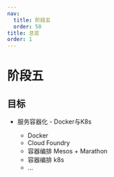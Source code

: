 ```yaml
---
nav:
  title: 阶段五
  order: 50
title: 总览
order: 1
---
```


# 阶段五

## 目标

- 服务容器化 - Docker与K8s

  - Docker
  - Cloud Foundry
  - 容器编排 Mesos + Marathon
  - 容器编排 k8s
  - ... 
  
  

